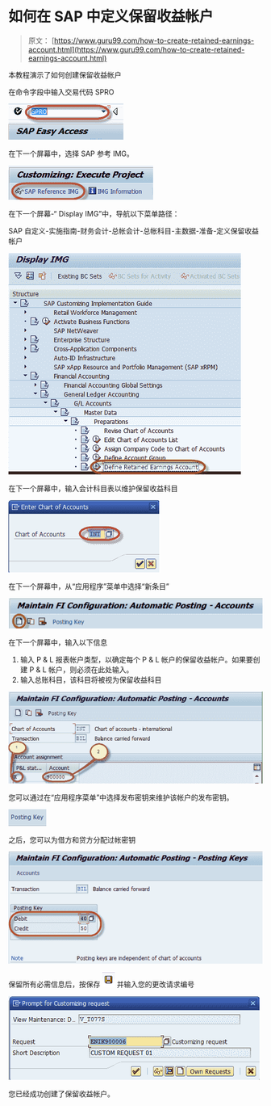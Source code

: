 # 如何在 SAP 中定义保留收益帐户

> 原文： [https://www.guru99.com/how-to-create-retained-earnings-account.html](https://www.guru99.com/how-to-create-retained-earnings-account.html)

本教程演示了如何创建保留收益帐户

在命令字段中输入交易代码 SPRO

![How to Define Retained Earnings Account in SAP](img/516482d0d147cf62d067e00f92ec83ea.png)

在下一个屏幕中，选择 SAP 参考 IMG。

![How to Define Retained Earnings Account in SAP](img/2dbc77ddc548c983ea028c6576b6aa03.png)

在下一个屏幕-“ Display IMG”中，导航以下菜单路径：

SAP 自定义-实施指南-财务会计-总帐会计-总帐科目-主数据-准备-定义保留收益帐户

![How to Define Retained Earnings Account in SAP](img/d52b8a5195390eac38eaeb70f3fc1d7d.png)

在下一个屏幕中，输入会计科目表以维护保留收益科目

![How to Define Retained Earnings Account in SAP](img/b65c5f6264af7d21501dc467fabf37ff.png)

在下一个屏幕中，从“应用程序”菜单中选择“新条目”

![How to Define Retained Earnings Account in SAP](img/a9803824f924f6544ecdd7d320d0196e.png)

在下一个屏幕中，输入以下信息

1.  输入 P & L 报表帐户类型，以确定每个 P & L 帐户的保留收益帐户。如果要创建 P & L 帐户，则必须在此处输入。
2.  输入总账科目，该科目将被视为保留收益科目

![How to Define Retained Earnings Account in SAP](img/425caa227da211419db24f5bb63cd4e8.png)

您可以通过在“应用程序菜单”中选择发布密钥来维护该帐户的发布密钥。

![How to Define Retained Earnings Account in SAP](img/385972a4c5a776c807f7e9b70ac06231.png)

之后，您可以为借方和贷方分配过帐密钥

![How to Define Retained Earnings Account in SAP](img/69579636147da727f85de4e740b43eec.png)

保留所有必需信息后，按保存 ![How to Define Retained Earnings Account in SAP](img/3f1098728448ccd300c0bb56b1101d3c.png) 并输入您的更改请求编号

![How to Define Retained Earnings Account in SAP](img/5c1209a2b57cb16aa632d2cd6c049eb7.png)

您已经成功创建了保留收益帐户。